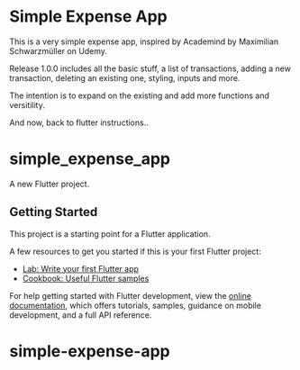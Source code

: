 # Simple Expense App
This is a very simple expense app, inspired by Academind by Maximilian Schwarzmüller on Udemy.

Release 1.0.0 includes all the basic stuff, a list of transactions, adding a new transaction, deleting an existing one, styling, inputs and more.

The intention is to expand on the existing and add more functions and versitility.

And now, back to flutter instructions..

# simple_expense_app

A new Flutter project.

## Getting Started

This project is a starting point for a Flutter application.

A few resources to get you started if this is your first Flutter project:

- [Lab: Write your first Flutter app](https://docs.flutter.dev/get-started/codelab)
- [Cookbook: Useful Flutter samples](https://docs.flutter.dev/cookbook)

For help getting started with Flutter development, view the
[online documentation](https://docs.flutter.dev/), which offers tutorials,
samples, guidance on mobile development, and a full API reference.
# simple-expense-app
